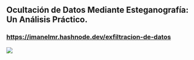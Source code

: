 ## Ocultación de Datos Mediante Esteganografía: Un Análisis Práctico.
### https://imanelmr.hashnode.dev/exfiltracion-de-datos
<img src="esteganografía.png">
